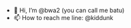 - 👋 Hi, I’m @bwa2 (you can call me batu)
- 📫 How to reach me line: @kiddunk

<!---
bwa2/bwa2 is a ✨ special ✨ repository because its `README.md` (this file) appears on your GitHub profile.
You can click the Preview link to take a look at your changes.
--->
